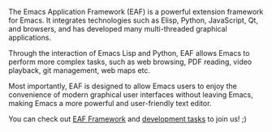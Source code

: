The Emacs Application Framework (EAF) is a powerful extension framework for Emacs. It integrates technologies such as Elisp, Python, JavaScript, Qt, and browsers, and has developed many multi-threaded graphical applications. 

Through the interaction of Emacs Lisp and Python, EAF allows Emacs to perform more complex tasks, such as web browsing, PDF reading, video playback, git management, web maps etc.

Most importantly, EAF is designed to allow Emacs users to enjoy the convenience of modern graphical user interfaces without leaving Emacs, making Emacs a more powerful and user-friendly text editor.

You can check out [EAF Framework](https://github.com/emacs-eaf/emacs-application-framework/wiki/EAF-Framework) and [development tasks](https://github.com/emacs-eaf/emacs-application-framework/wiki/Todo-List) to join us! ;)
